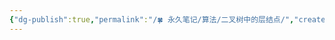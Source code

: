 ```yaml
---
{"dg-publish":true,"permalink":"/🍀 永久笔记/算法/二叉树中的层结点/","created":"2023/03/04 00:00:51","updated":"2023/03/07 13:15:42"}
---
```


